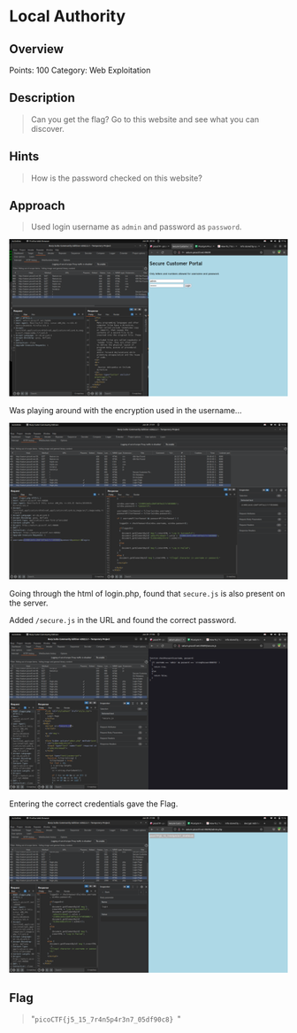 # Local Authority

## Overview
Points: 100
Category: Web Exploitation

## Description
> Can you get the flag? Go to this website and see what you can discover.

## Hints
> How is the password checked on this website?

## Approach

> Used login username as `admin` and password as `password`.

![](https://github.com/Akhilstaar/HackIT_22/blob/main/Assignment_2/NIKHIL%20MEENA%20ASSIGNMENT%202/Assets/Screenshot%20from%202022-06-20%2020-55-41.png)

Was playing around with the encryption used in the username...

![](https://github.com/Akhilstaar/HackIT_22/blob/main/Assignment_2/NIKHIL%20MEENA%20ASSIGNMENT%202/Assets/Screenshot%20from%202022-06-20%2021-02-01.png)

Going through the html of login.php, found that `secure.js`
is also present on the  server. 

Added `/secure.js` in the URL and found the correct password.

![](https://github.com/Akhilstaar/HackIT_22/blob/main/Assignment_2/NIKHIL%20MEENA%20ASSIGNMENT%202/Assets/Screenshot%20from%202022-06-20%2021-06-26.png)

Entering the correct credentials gave the Flag.

![](https://github.com/Akhilstaar/HackIT_22/blob/main/Assignment_2/NIKHIL%20MEENA%20ASSIGNMENT%202/Assets/Screenshot%20from%202022-06-20%2021-08-04.png)

## Flag
> "`picoCTF{j5_15_7r4n5p4r3n7_05df90c8} `"
